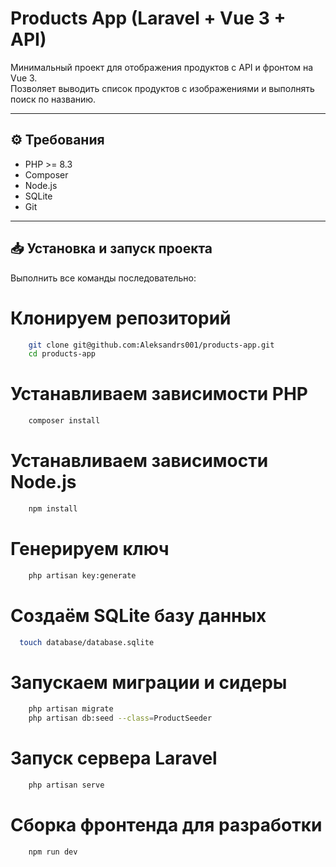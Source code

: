 # Products App (Laravel + Vue 3 + API)

Минимальный проект для отображения продуктов с API и фронтом на Vue 3.  
Позволяет выводить список продуктов с изображениями и выполнять поиск по названию.

---

## ⚙️ Требования

- PHP >= 8.3
- Composer
- Node.js
- SQLite
- Git

---

## 📥 Установка и запуск проекта

Выполнить все команды последовательно:


# Клонируем репозиторий
```bash
    git clone git@github.com:Aleksandrs001/products-app.git
    cd products-app
```
# Устанавливаем зависимости PHP
```bash
    composer install
```

# Устанавливаем зависимости Node.js
```bash
    npm install
```

# Генерируем ключ
```bash
    php artisan key:generate
```

# Создаём SQLite базу данных
```bash
  touch database/database.sqlite
```


# Запускаем миграции и сидеры
```bash
    php artisan migrate
    php artisan db:seed --class=ProductSeeder
```

# Запуск сервера Laravel
```bash
    php artisan serve
```

# Сборка фронтенда для разработки
```bash
    npm run dev
```


